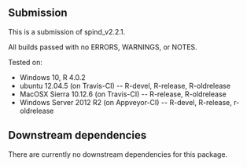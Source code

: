 ## Submission

This is a submission of spind_v2.2.1.

All builds passed with no ERRORS, WARNINGS, or NOTES.

Tested on: 

* Windows 10, R 4.0.2
* ubuntu 12.04.5 (on Travis-CI) -- R-devel, R-release, R-oldrelease
* MacOSX Sierra 10.12.6 (on Travis-CI) -- R-release, R-oldrelease
* Windows Server 2012 R2 (on Appveyor-CI) -- R-devel, R-release, r-oldrelease

## Downstream dependencies
There are currently no downstream dependencies for this package.
